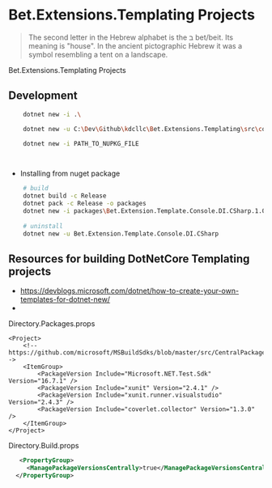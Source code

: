 # Bet.Extensions.Templating Projects

> The second letter in the Hebrew alphabet is the ב bet/beit. Its meaning is "house". In the ancient pictographic Hebrew it was a symbol resembling a tent on a landscape.

Bet.Extensions.Templating Projects


## Development

```bash
    dotnet new -i .\

    dotnet new -u C:\Dev\Github\kdcllc\Bet.Extensions.Templating\src\console.di\src

    dotnet new -i PATH_TO_NUPKG_FILE

    

```

- Installing from nuget package
```bash
    # build 
    dotnet build -c Release
    dotnet pack -c Release -o packages
    dotnet new -i packages\Bet.Extension.Template.Console.DI.CSharp.1.0.0.nupkg
    
    # uninstall    
    dotnet new -u Bet.Extension.Template.Console.DI.CSharp
```
## Resources for building DotNetCore Templating projects

- https://devblogs.microsoft.com/dotnet/how-to-create-your-own-templates-for-dotnet-new/
- 
Directory.Packages.props

```xaml
<Project>
    <!-- https://github.com/microsoft/MSBuildSdks/blob/master/src/CentralPackageVersions/README.md-->
    <ItemGroup>
        <PackageVersion Include="Microsoft.NET.Test.Sdk" Version="16.7.1" />
        <PackageVersion Include="xunit" Version="2.4.1" />
        <PackageVersion Include="xunit.runner.visualstudio" Version="2.4.3" />
        <PackageVersion Include="coverlet.collector" Version="1.3.0" />
    </ItemGroup>
</Project>
```

Directory.Build.props

```xml
   <PropertyGroup>
     <ManagePackageVersionsCentrally>true</ManagePackageVersionsCentrally>
  </PropertyGroup>
```

